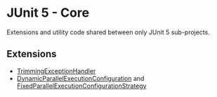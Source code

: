 # JUnit 5 - Core

Extensions and utility code shared between only JUnit 5 sub-projects.

## Extensions

- [TrimmingExceptionHandler](src/main/java/com/github/rev1an/core/junit/extension/TrimmingExceptionHandler.java)
- [DynamicParallelExecutionConfiguration](src/main/java/com/github/rev1an/core/junit/engine/DynamicParallelExecutionConfiguration.java)
  and [FixedParallelExecutionConfigurationStrategy](src/main/java/com/github/rev1an/core/junit/engine/FixedParallelExecutionConfigurationStrategy.java)
